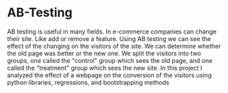 # AB-Testing
AB testing is useful in many fields. In e-commerce companies can change their site. Like add or remove a feature.
Using AB testing we can see the effect of the changing on the visitors of the site. We can determine whether the old page was better or the new one.
We split the visitors into two groups, one called the "control" group which sees the old page, and one called the "treatment" group which sees the new site.
In this project I analyzed the effect of a webpage on the conversion of the visitors using python libraries, regressions, and bootstrapping methods
